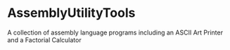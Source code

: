# AssemblyUtilityTools
A collection of assembly language programs including an ASCII Art Printer and a Factorial Calculator
